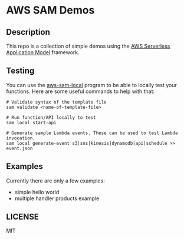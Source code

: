 # AWS SAM Demos

## Description
This repo is a collection of simple demos using the [AWS Serverless Application Model](https://github.com/awslabs/serverless-application-model) framework.

## Testing
You can use the [aws-sam-local](https://github.com/awslabs/aws-sam-local) program to be able to locally test your functions. Here are some useful commands to help with that:
```
# Validate syntax of the template file 
sam validate <name-of-template-file>

# Run function/API locally to test
sam local start-api

# Generate sample Lambda events. These can be used to test Lambda invocation.
sam local generate-event s3|sns|kinesis|dynamodb|api|schedule >> event.json

```

## Examples
Currently there are only a few examples:
- simple hello world
- multiple handler products example

## LICENSE
MIT
